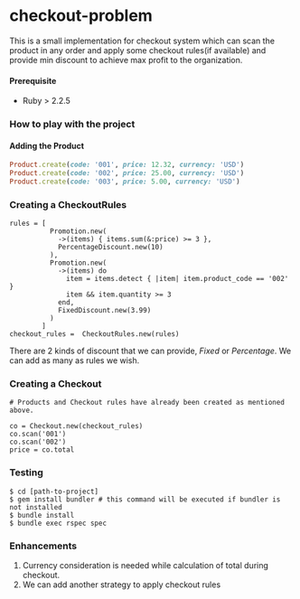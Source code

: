 # checkout-problem

This is a small implementation for checkout system which can scan the product in any order and apply some checkout rules(if available) and provide min discount to achieve max profit to the organization.

#### Prerequisite

* Ruby > 2.2.5

### How to play with the project

#### Adding the Product

```rb
Product.create(code: '001', price: 12.32, currency: 'USD')
Product.create(code: '002', price: 25.00, currency: 'USD')
Product.create(code: '003', price: 5.00, currency: 'USD')
```

### Creating a CheckoutRules

```
rules = [
          Promotion.new(
            ->(items) { items.sum(&:price) >= 3 },
            PercentageDiscount.new(10)
          ),
          Promotion.new(
            ->(items) do
              item = items.detect { |item| item.product_code == '002' }
              item && item.quantity >= 3
            end,
            FixedDiscount.new(3.99)
          )
        ]
checkout_rules =  CheckoutRules.new(rules)
```

There are 2 kinds of discount that we can provide, *Fixed* or *Percentage*. We can add as many as rules we wish.

### Creating a Checkout

```
# Products and Checkout rules have already been created as mentioned above.

co = Checkout.new(checkout_rules)
co.scan('001')
co.scan('002')
price = co.total
```

### Testing

```shell
$ cd [path-to-project]
$ gem install bundler # this command will be executed if bundler is not installed
$ bundle install
$ bundle exec rspec spec
```

### Enhancements

1. Currency consideration is needed while calculation of total during checkout.
2. We can add another strategy to apply checkout rules
